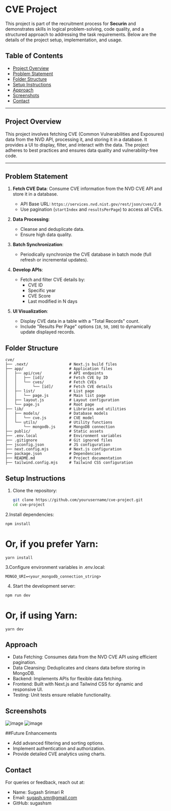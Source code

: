 # CVE Project

This project is part of the recruitment process for **Securin** and demonstrates skills in logical problem-solving, code quality, and a structured approach to addressing the task requirements. Below are the details of the project setup, implementation, and usage.

## Table of Contents
- [Project Overview](#project-overview)
- [Problem Statement](#problem-statement)
- [Folder Structure](#folder-structure)
- [Setup Instructions](#setup-instructions)
- [Approach](#approach)
- [Screenshots](#screenshots)
- [Contact](#contact)

---

## Project Overview

This project involves fetching CVE (Common Vulnerabilities and Exposures) data from the NVD API, processing it, and storing it in a database. It provides a UI to display, filter, and interact with the data. The project adheres to best practices and ensures data quality and vulnerability-free code.

---

## Problem Statement

1. **Fetch CVE Data**: Consume CVE information from the NVD CVE API and store it in a database.
   - API Base URL: `https://services.nvd.nist.gov/rest/json/cves/2.0`
   - Use pagination (`startIndex` and `resultsPerPage`) to access all CVEs.

2. **Data Processing**:
   - Cleanse and deduplicate data.
   - Ensure high data quality.

3. **Batch Synchronization**:
   - Periodically synchronize the CVE database in batch mode (full refresh or incremental updates).

4. **Develop APIs**:
   - Fetch and filter CVE details by:
     - CVE ID
     - Specific year
     - CVE Score
     - Last modified in N days

5. **UI Visualization**:
   - Display CVE data in a table with a "Total Records" count.
   - Include "Results Per Page" options (`10`, `50`, `100`) to dynamically update displayed records.



## Folder Structure

```
cve/
├── .next/                  # Next.js build files
├── app/                    # Application files
│   ├── api/cve/            # API endpoints
│   │   ├── [id]/           # Fetch CVE by ID
│   │   └── cves/           # Fetch CVEs
│   │       └── [id]/       # Fetch CVE details
│   ├── list/               # List page
│   │   └── page.js         # Main list page
│   ├── layout.js           # Layout configuration
│   └── page.js             # Root page
├── lib/                    # Libraries and utilities
│   ├── models/             # Database models
│   │   └── cve.js          # CVE model
│   └── utils/              # Utility functions
│       └── mongodb.js      # MongoDB connection
├── public/                 # Static assets
├── .env.local              # Environment variables
├── .gitignore              # Git ignored files
├── jsconfig.json           # JS configuration
├── next.config.mjs         # Next.js configuration
├── package.json            # Dependencies
├── README.md               # Project documentation
├── tailwind.config.mjs     # Tailwind CSS configuration

```
## Setup Instructions
1. Clone the repository:
   ```bash
   git clone https://github.com/yourusername/cve-project.git
   cd cve-project

2.Install dependencies:
```
npm install
```
# Or, if you prefer Yarn:
```
yarn install
```
3.Configure environment variables in .env.local:
```
MONGO_URI=<your_mongodb_connection_string>
```
4. Start the development server:
```
npm run dev
```
# Or, if using Yarn:
```
yarn dev
```
## Approach
- Data Fetching: Consumes data from the NVD CVE API using efficient pagination.
- Data Cleansing: Deduplicates and cleans data before storing in MongoDB.
- Backend: Implements APIs for flexible data fetching.
- Frontend: Built with Next.js and Tailwind CSS for dynamic and responsive UI.
- Testing: Unit tests ensure reliable functionality.
## Screenshots 

![image](https://github.com/user-attachments/assets/d44fc85d-643b-47e8-80f1-1d25389be321)
![image](https://github.com/user-attachments/assets/329397f2-9d4c-4079-aa63-d106d96c9ac2)

##Future Enhancements
- Add advanced filtering and sorting options.
- Implement authentication and authorization.
- Provide detailed CVE analytics using charts.

## Contact
For queries or feedback, reach out at:
- Name: Sugash Srimari R
- Email: sugash.smr@gmail.com
- GitHub: sugashsm


